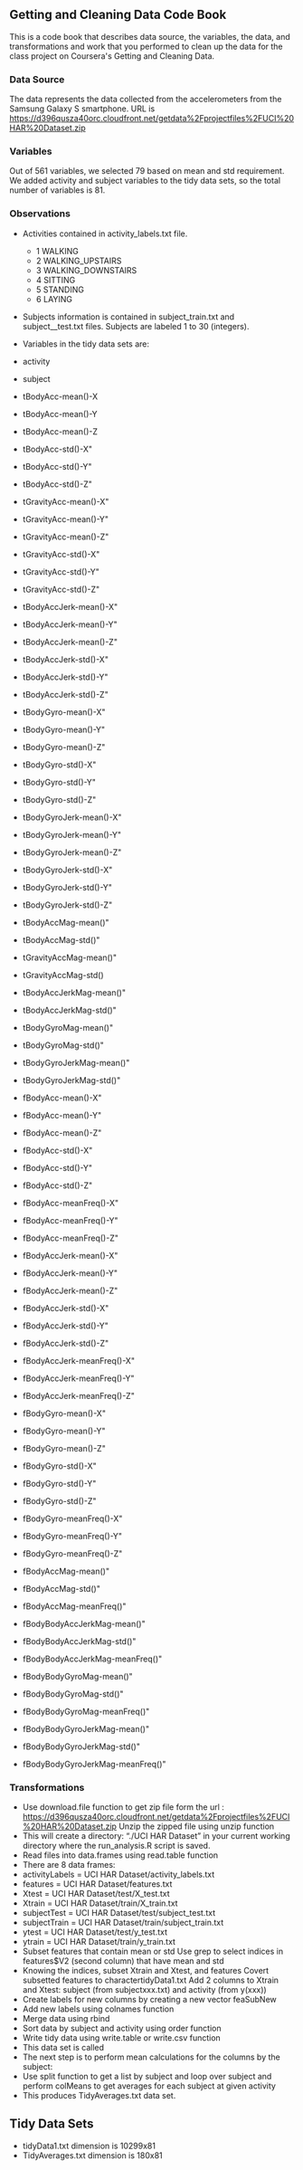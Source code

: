 ## Getting and Cleaning Data Code Book ##
This is a code book that describes data source, the variables, the data, and transformations 
and work that you performed to clean up the data for the class project on Coursera's
Getting and Cleaning Data.
### Data Source ###
The data represents the data
collected from the accelerometers from the Samsung Galaxy S smartphone.
URL is https://d396qusza40orc.cloudfront.net/getdata%2Fprojectfiles%2FUCI%20HAR%20Dataset.zip 
### Variables ###
Out of 561 variables, we selected
79 based on mean and std requirement. We added activity and subject variables to the tidy data sets, so the total number of variables is 81.

### Observations ###
* Activities contained in activity_labels.txt file. 

	* 1	WALKING
	* 2	WALKING_UPSTAIRS
	* 3	WALKING_DOWNSTAIRS
	* 4	SITTING
	* 5	STANDING
	* 6	LAYING

* Subjects information is contained in subject_train.txt and subject__test.txt files. Subjects are labeled 1 to 30 (integers).
* Variables in the tidy data sets are:
 * activity
  * subject
  * tBodyAcc-mean()-X
  * tBodyAcc-mean()-Y
  * tBodyAcc-mean()-Z
  * tBodyAcc-std()-X"
  * tBodyAcc-std()-Y"
  * tBodyAcc-std()-Z"
  * tGravityAcc-mean()-X"
  * tGravityAcc-mean()-Y"
  * tGravityAcc-mean()-Z"
  * tGravityAcc-std()-X"
  * tGravityAcc-std()-Y"
  * tGravityAcc-std()-Z"
  * tBodyAccJerk-mean()-X"
  * tBodyAccJerk-mean()-Y"
  * tBodyAccJerk-mean()-Z"
  * tBodyAccJerk-std()-X"
  * tBodyAccJerk-std()-Y"
  * tBodyAccJerk-std()-Z"
  * tBodyGyro-mean()-X" 
  * tBodyGyro-mean()-Y"
  * tBodyGyro-mean()-Z"
  * tBodyGyro-std()-X"
  * tBodyGyro-std()-Y"
  * tBodyGyro-std()-Z"
  * tBodyGyroJerk-mean()-X"
  * tBodyGyroJerk-mean()-Y"
  * tBodyGyroJerk-mean()-Z"
  * tBodyGyroJerk-std()-X"
  * tBodyGyroJerk-std()-Y"
  * tBodyGyroJerk-std()-Z"
  * tBodyAccMag-mean()"
  * tBodyAccMag-std()"
  * tGravityAccMag-mean()"
  * tGravityAccMag-std()
  * tBodyAccJerkMag-mean()"
  * tBodyAccJerkMag-std()"
  * tBodyGyroMag-mean()"
  * tBodyGyroMag-std()"
  * tBodyGyroJerkMag-mean()"
  * tBodyGyroJerkMag-std()"
  * fBodyAcc-mean()-X"
  * fBodyAcc-mean()-Y"
  * fBodyAcc-mean()-Z"
  * fBodyAcc-std()-X"
  * fBodyAcc-std()-Y"
  * fBodyAcc-std()-Z"
  * fBodyAcc-meanFreq()-X"
  * fBodyAcc-meanFreq()-Y"
  * fBodyAcc-meanFreq()-Z"
  * fBodyAccJerk-mean()-X"
  * fBodyAccJerk-mean()-Y"
  * fBodyAccJerk-mean()-Z"
  * fBodyAccJerk-std()-X"
  * fBodyAccJerk-std()-Y"
  * fBodyAccJerk-std()-Z"
  * fBodyAccJerk-meanFreq()-X"
  * fBodyAccJerk-meanFreq()-Y"
  * fBodyAccJerk-meanFreq()-Z"
  * fBodyGyro-mean()-X"
  * fBodyGyro-mean()-Y"
  * fBodyGyro-mean()-Z"
  * fBodyGyro-std()-X"
  * fBodyGyro-std()-Y"
  * fBodyGyro-std()-Z"
  * fBodyGyro-meanFreq()-X"
  * fBodyGyro-meanFreq()-Y"
  * fBodyGyro-meanFreq()-Z"
  * fBodyAccMag-mean()"
  * fBodyAccMag-std()"
  * fBodyAccMag-meanFreq()"
  * fBodyBodyAccJerkMag-mean()"
  * fBodyBodyAccJerkMag-std()"
  * fBodyBodyAccJerkMag-meanFreq()"
  * fBodyBodyGyroMag-mean()"
  * fBodyBodyGyroMag-std()"
  * fBodyBodyGyroMag-meanFreq()"
  * fBodyBodyGyroJerkMag-mean()"
  * fBodyBodyGyroJerkMag-std()"
  * fBodyBodyGyroJerkMag-meanFreq()"


### Transformations ###
* Use download.file function to get zip file form the url : https://d396qusza40orc.cloudfront.net/getdata%2Fprojectfiles%2FUCI%20HAR%20Dataset.zip 
Unzip the zipped file using unzip function
* This will create a directory: “./UCI HAR Dataset” in your current working directory where the run_analysis.R script is saved.
* Read files into data.frames using read.table function
* There are 8 data frames:
 * activityLabels = UCI HAR Dataset/activity_labels.txt
 * features = UCI HAR Dataset/features.txt
 * Xtest = UCI HAR Dataset/test/X_test.txt
 * Xtrain = UCI HAR Dataset/train/X_train.txt
 * subjectTest = UCI HAR Dataset/test/subject_test.txt
 * subjectTrain = UCI HAR Dataset/train/subject_train.txt
 * ytest = UCI HAR Dataset/test/y_test.txt
 * ytrain = UCI HAR Dataset/train/y_train.txt
* Subset features that contain mean or std
Use grep to select indices in features$V2 (second column) that have mean and std
* Knowing the indices, subset Xtrain and Xtest, and features 
Covert subsetted features to charactertidyData1.txt
Add 2 columns to Xtrain and Xtest: subject (from subjectxxx.txt) and activity (from y(xxx))
* Create labels for new columns by creating a new vector feaSubNew
* Add new labels using colnames function
* Merge data using rbind
* Sort data by subject and activity using order function
* Write tidy data using write.table or write.csv function
 * This data set is called  
* The next step is to perform mean calculations for the columns by the subject:
 * Use split function to get a list by subject and loop over subject and perform colMeans to get averages for each subject at given activity
 * This produces TidyAverages.txt data set.

## Tidy Data Sets ##
* tidyData1.txt dimension is  10299x81
* TidyAverages.txt dimension is 180x81
 

